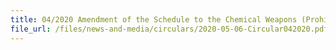 ```yaml
---
title: 04/2020 Amendment of the Schedule to the Chemical Weapons (Prohibition) Act
file_url: /files/news-and-media/circulars/2020-05-06-Circular042020.pdf
---
```

